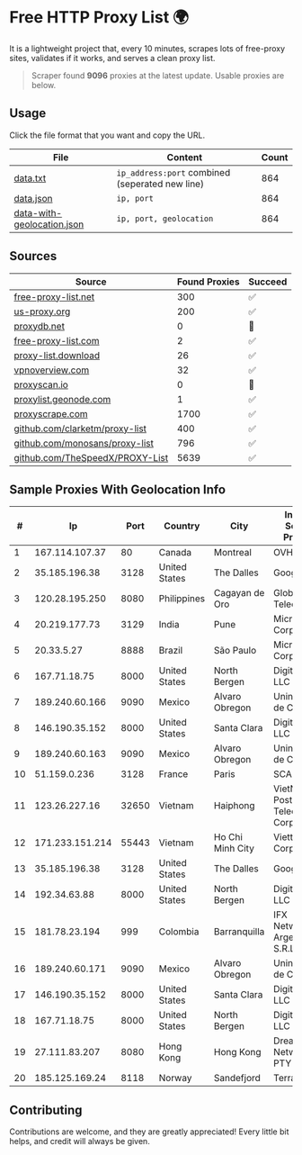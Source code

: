 
# Free HTTP Proxy List 🌍

It is a lightweight project that, every 10 minutes, scrapes lots of free-proxy sites, validates if it works, and serves a clean proxy list.


> Scraper found **9096** proxies at the latest update. Usable proxies are below.

## Usage

Click the file format that you want and copy the URL.


|File|Content|Count|
|----|-------|-----|
|[data.txt](https://raw.githubusercontent.com/themiralay/Proxy-List-World/master/data.txt)|`ip_address:port` combined (seperated new line)|864|
|[data.json](https://raw.githubusercontent.com/themiralay/Proxy-List-World/master/data.json)|`ip, port`|864|
|[data-with-geolocation.json](https://raw.githubusercontent.com/themiralay/Proxy-List-World/master/data-with-geolocation.json)|`ip, port, geolocation`|864|

## Sources

|Source|Found Proxies|Succeed|
|------|-------------|-------|
|[free-proxy-list.net](https://free-proxy-list.net)|300|✅|
|[us-proxy.org](https://www.us-proxy.org)|200|✅|
|[proxydb.net](http://proxydb.net)|0|🚫|
|[free-proxy-list.com](https://free-proxy-list.com/?page=&port=&type%5B%5D=http&type%5B%5D=https&up_time=0&search=Search)|2|✅|
|[proxy-list.download](https://www.proxy-list.download/HTTP)|26|✅|
|[vpnoverview.com](https://vpnoverview.com/privacy/anonymous-browsing/free-proxy-servers)|32|✅|
|[proxyscan.io](https://www.proxyscan.io)|0|🚫|
|[proxylist.geonode.com](https://proxylist.geonode.com/api/proxy-list?limit=300&page=1&sort_by=lastChecked&sort_type=desc&protocols=http,https)|1|✅|
|[proxyscrape.com](https://api.proxyscrape.com/v2/?request=displayproxies&protocol=http&timeout=10000&country=all&ssl=all&anonymity=all)|1700|✅|
|[github.com/clarketm/proxy-list](https://raw.githubusercontent.com/clarketm/proxy-list/master/proxy-list-raw.txt)|400|✅|
|[github.com/monosans/proxy-list](https://raw.githubusercontent.com/monosans/proxy-list/main/proxies/http.txt)|796|✅|
|[github.com/TheSpeedX/PROXY-List](https://raw.githubusercontent.com/TheSpeedX/PROXY-List/master/http.txt)|5639|✅|


## Sample Proxies With Geolocation Info

|#|Ip|Port|Country|City|Internet Service Provider|
|-|--|----|-------|----|-------------------------|
|1|167.114.107.37|80|Canada|Montreal|OVH SAS|
|2|35.185.196.38|3128|United States|The Dalles|Google LLC|
|3|120.28.195.250|8080|Philippines|Cagayan de Oro|Globe Telecom|
|4|20.219.177.73|3129|India|Pune|Microsoft Corporation|
|5|20.33.5.27|8888|Brazil|São Paulo|Microsoft Corporation|
|6|167.71.18.75|8000|United States|North Bergen|DigitalOcean, LLC|
|7|189.240.60.166|9090|Mexico|Alvaro Obregon|Uninet S.A. de C.V.|
|8|146.190.35.152|8000|United States|Santa Clara|DigitalOcean, LLC|
|9|189.240.60.163|9090|Mexico|Alvaro Obregon|Uninet S.A. de C.V.|
|10|51.159.0.236|3128|France|Paris|SCALEWAY|
|11|123.26.227.16|32650|Vietnam|Haiphong|VietNam Post and Telecom Corporation|
|12|171.233.151.214|55443|Vietnam|Ho Chi Minh City|Viettel Corporation|
|13|35.185.196.38|3128|United States|The Dalles|Google LLC|
|14|192.34.63.88|8000|United States|North Bergen|DigitalOcean, LLC|
|15|181.78.23.194|999|Colombia|Barranquilla|IFX Networks Argentina S.R.L|
|16|189.240.60.171|9090|Mexico|Alvaro Obregon|Uninet S.A. de C.V.|
|17|146.190.35.152|8000|United States|Santa Clara|DigitalOcean, LLC|
|18|167.71.18.75|8000|United States|North Bergen|DigitalOcean, LLC|
|19|27.111.83.207|8080|Hong Kong|Hong Kong|Dreamscape Networks PTY LTD|
|20|185.125.169.24|8118|Norway|Sandefjord|TerraHost AS|



## Contributing

Contributions are welcome, and they are greatly appreciated! Every
little bit helps, and credit will always be given.

